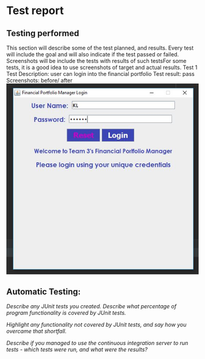 # Test report  

## Testing performed

This section will describe some of the test planned, and results. 
Every test will include the goal and will also indicate if the test passed or failed.
Screenshots will be include the tests with results of such testsFor some tests, it is a good idea to use screenshots of target and actual results.
Test 1
Test Description: user can login into the financial portfolio
Test result: pass
Screenshots: before/ after
![Screenshot](/README-Images/test1.JPG)  





## Automatic Testing:
*Describe any JUnit tests you created. Describe what percentage of program functionality is covered by JUnit tests.*

*Highlight any functionality not covered by JUnit tests, and say how you overcame that shortfall.*

*Describe if you managed to use the continuous integration server to run tests - which tests were run, and what were the results?* 